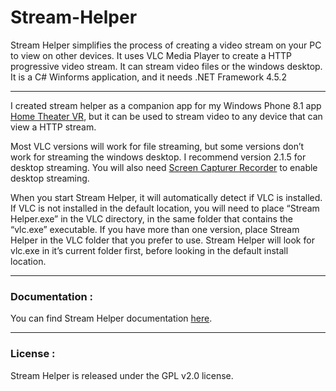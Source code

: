 # Stream-Helper

Stream Helper simplifies the process of creating a video stream on your PC to view on other devices. It uses VLC Media Player to create a HTTP progressive video stream. It can stream video files or the windows desktop. It is a C# Winforms application, and it needs .NET Framework 4.5.2

------------------------------

I created stream helper as a companion app for my Windows Phone 8.1 app [Home Theater VR](https://www.microsoft.com/en-us/p/home-theater-vr/9pjj3cqlh79d), but it can be used to stream video to any device that can view a HTTP stream.

Most VLC versions will work for file streaming, but some versions don’t work for streaming the windows desktop.
I recommend version 2.1.5 for desktop streaming.
You will also need [Screen Capturer Recorder](https://github.com/rdp/screen-capture-recorder-to-video-windows-free/releases) to enable desktop streaming.

When you start Stream Helper, it will automatically detect if VLC is installed.
If VLC is not installed in the default location, you will need to place “Stream Helper.exe” in the VLC directory, in the same folder that contains the “vlc.exe” executable.
If you have more than one version, place Stream Helper in the VLC folder that you prefer to use. Stream Helper will look for vlc.exe in it’s current folder first, before looking in the default install location.

------------------------------

### Documentation :
You can find Stream Helper documentation [here](https://docs.google.com/document/d/1SreCBUgOSjKvq-qXtp3ouodjSQ9O2xnK4uNmcg8jjGM/edit?usp=sharing).

------------------------------

### License :
Stream Helper is released under the GPL v2.0 license.